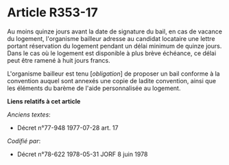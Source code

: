 # Article R353-17

Au moins quinze jours avant la date de signature du bail, en cas de vacance du logement, l'organisme bailleur adresse au
candidat locataire une lettre portant réservation du logement pendant un délai minimum de quinze jours. Dans le cas où le
logement est disponible à plus brève échéance, ce délai peut être ramené à huit jours francs.

L'organisme bailleur est tenu [*obligation*] de proposer un bail conforme à la convention auquel sont annexés une copie de
ladite convention, ainsi que les éléments du barème de l'aide personnalisée au logement.

**Liens relatifs à cet article**

_Anciens textes_:

  - Décret n°77-948 1977-07-28 art. 17

_Codifié par_:

  - Décret n°78-622 1978-05-31 JORF 8 juin 1978
